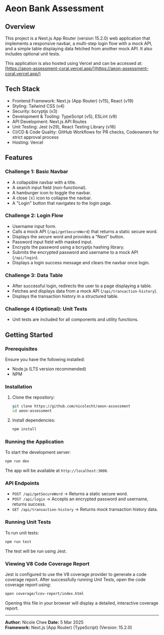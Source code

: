 # Aeon Bank Assessment

## Overview
This project is a Next.js App Router (version 15.2.0) web application that implements a responsive navbar, a multi-step login flow with a mock API, and a simple table displaying data fetched from another mock API. It also includes optional unit tests.

This application is also hosted using Vercel and can be accessed at: [https://aeon-assessment-coral.vercel.app/](https://aeon-assessment-coral.vercel.app/)

## Tech Stack
- Frontend Framework: Next.js (App Router) (v15), React (v19)
- Styling: Tailwind CSS (v4)
- Security: bcryptjs (v3)
- Development & Tooling: TypeScript (v5), ESLint (v9)
- API Development: Next.js API Routes
- Unit Testing: Jest (v29), React Testing Library (v16)
- CI/CD & Code Quality: GitHub Workflows for PR checks, Codeowners for strict approval process
- Hosting: Vercel

## Features

### Challenge 1: Basic Navbar
- A collapsible navbar with a title.
- A search input field (non-functional).
- A hamburger icon to toggle the navbar.
- A close `[X]` icon to collapse the navbar.
- A "Login" button that navigates to the login page.

### Challenge 2: Login Flow
- Username input form.
- Calls a mock API (`/api/getSecureWord`) that returns a static secure word.
- Displays the secure word and provides a "Next" button.
- Password input field with masked input.
- Encrypts the password using a bcryptjs hashing library.
- Submits the encrypted password and username to a mock API (`/api/login`).
- Displays a login success message and clears the navbar once login.

### Challenge 3: Data Table
- After successful login, redirects the user to a page displaying a table.
- Fetches and displays data from a mock API (`/api/transaction-history`).
- Displays the transaction history in a structured table.

### Challenge 4 (Optional): Unit Tests
- Unit tests are included for all components and utility functions.

## Getting Started

### Prerequisites
Ensure you have the following installed:
- Node.js (LTS version recommended)
- NPM

### Installation
1. Clone the repository:
   ```sh
   git clone https://github.com/nicolecht/aeon-assessment
   cd aeon-assessment
   ```
2. Install dependencies:
   ```sh
   npm install
   ```

### Running the Application
To start the development server:
```sh
npm run dev
```
The app will be available at `http://localhost:3000`.

### API Endpoints
- `POST /api/getSecureWord` → Returns a static secure word.
- `POST /api/login` → Accepts an encrypted password and username, returns success.
- `GET /api/transaction-history` → Returns mock transaction history data.

### Running Unit Tests
To run unit tests:
```sh
npm run test
```
The test will be run using Jest.

### Viewing V8 Code Coverage Report
Jest is configured to use the V8 coverage provider to generate a code coverage report.
After successfully running Unit Tests, open the code coverage report using:
```sh
open coverage/lcov-report/index.html
```
Opening this file in your browser will display a detailed, interactive coverage report.

---
**Author:** Nicole Chee
**Date:** 5 Mar 2025  
**Framework:** Next.js (App Router) (TypeScript) (Version: 15.2.0)

